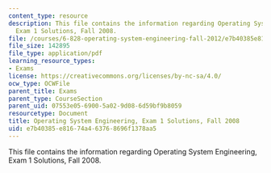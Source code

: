 ```yaml
---
content_type: resource
description: This file contains the information regarding Operating System Engineering,
  Exam 1 Solutions, Fall 2008.
file: /courses/6-828-operating-system-engineering-fall-2012/e7b40385e81674a463768696f1378aa5_MIT6_828F12_q08_1_sol.pdf
file_size: 142895
file_type: application/pdf
learning_resource_types:
- Exams
license: https://creativecommons.org/licenses/by-nc-sa/4.0/
ocw_type: OCWFile
parent_title: Exams
parent_type: CourseSection
parent_uid: 07553e05-6900-5a02-9d08-6d59bf9b8059
resourcetype: Document
title: Operating System Engineering, Exam 1 Solutions, Fall 2008
uid: e7b40385-e816-74a4-6376-8696f1378aa5
---
```

This file contains the information regarding Operating System Engineering, Exam 1 Solutions, Fall 2008.